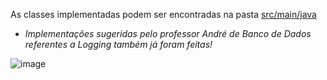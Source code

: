As classes implementadas podem ser encontradas na pasta <a href="https://github.com/fabianojunior139/Academia-Java-Atos/tree/main/Back-end/src/Exercicio3_JDBC/JDBC/src/main/java">src/main/java</a>

* *Implementações sugeridas pelo professor André de Banco de Dados referentes a Logging também já foram feitas!* <br>

![image](https://user-images.githubusercontent.com/100708547/235693298-e3c12005-2648-4199-b44b-28a7308dea06.png)
